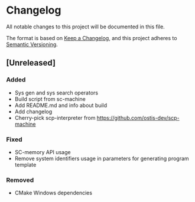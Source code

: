 # Changelog
All notable changes to this project will be documented in this file.

The format is based on [Keep a Changelog](https://keepachangelog.com/en/1.0.0/),
and this project adheres to [Semantic Versioning](https://semver.org/spec/v2.0.0.html).


## [Unreleased]

### Added

- Sys gen and sys search operators
- Build script from sc-machine
- Add README.md and info about build
- Add changelog
- Cherry-pick scp-interpreter from https://github.com/ostis-dev/scp-machine

### Fixed

- SC-memory API usage
- Remove system identifiers usage in parameters for generating program template

### Removed

- CMake Windows dependencies
